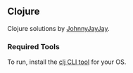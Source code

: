 ## Clojure

Clojure solutions by [JohnnyJayJay](https://github.com/JohnnyJayJay).

### Required Tools
To run, install the [clj CLI tool](https://clojure.org/guides/getting_started) for your OS.